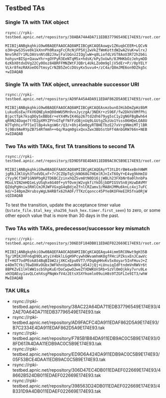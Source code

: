 ## Testbed TAs

### Single TA with TAK object

```
rsync://rpki-testbed.apnic.net/repository/38ABA74A4DA711EDB37796549E174E93/root.cer

MIIBIjANBgkqhkiG9w0BAQEFAAOCAQ8AMIIBCgKCAQEAuwgv1ZKuqbCEER+LQCvN
o3H+pwS3Sve0k1kXnnPh0RaxgFcCRcNjFP5Xj2wVkZfWmKottdW2wA2VuK+wlrxJ
NnvSRd7r1RLOAVsnNtdB2JXwjFalbGnz2IQglwW+q8LiofdLVGT8AoU3R72h2b6i
hohyu+BISp+QauwYhr+gOYPyR3EeNTqM5x+hdsK/kPy3xUwh/8JMHKbOzJehymDD
6zKbX0tdxDVg22Cy0Ooz84BRFFMNZWtFJQBrL4UkLZo0m9gljV5dEr+P//0pYELY
VLkr8fmzRAXoeOG7tmsyCrNZB5ZeCcDUsyKx5uvu4+/zC4a/Q8mJME6on9DZkg5c
+wIDAQAB
```

### Single TA with TAK object, unreachable successor URI

```
rsync://rpki-testbed.apnic.net/repository/AD9FA45A4DA911EDAF862D5A9E174E93/root.cer

MIIBIjANBgkqhkiG9w0BAQEFAAOCAQ8AMIIBCgKCAQEAsmzbunOJHibDmZpHz8bM
LukudGsEw/FkV6QNEykmQ08mWU5Mn9vxJyczgA/3NEKr+zS96F/fw2DkhVXMfPhi
BjpctTpk7ksqDOy5xBBbEr+eYX4MvIK46p267td2dh679yg5sC1y2gN6FBgBwh64
qR9N24Dage7tYD2pXMYZPYnGTqFfNfFzOBjnUq9LGUtgZkzUo1Ysss06HQeLOA8U
H7TqhhLvfP71eIlBp4vkgsW6r/Q3/+8hj4Sm0gyRTBHETbzE27xVrg9NmiMTjlBR
5j9Bs9AeRYpZB7S4Rfmmh++6q/Raqm0gsxQxxZwx3BbSstbFf4AnbGRW766n+NEB
xwIDAQAB
```

### Two TAs with TAKs, first TA transitions to second TA

```
rsync://rpki-testbed.apnic.net/repository/ED9D5F8E4DA911EDB9AC0C5B9E174E93/root.cer

MIIBIjANBgkqhkiG9w0BAQEFAAOCAQ8AMIIBCgKCAQEAyYT3tLDtrBW4xeBnhNWM
jgRkJJKlUyh3TodVDLxF+7r2CZOpTqSjkNO68G7HEmlRJnIxT6OyY+E4vg9kHmIU
cYyy9Cf3AP1GN9PbgR2TD6BCZzinxhQZSvm8tN0D16jjWBLh23FXbNr0a0lhnbPa
MGuLVIN2mHQ1eLyUSqhx6G40f+yVfOvmjW2vgkfiYkOSjbDPIGSVSn8jHzwDAVMY
QZdqPgHniw3RHlCmJRJWFVGxgG4qBdjeZfnlCRZamv3/MA8HJMMu6knLc4xj7uFC
kd/+I40pmZHrubsyWgLN4RBfx62hAOF/TTKzCqoncc45PYe8KOFHeEIR5fna0RjW
sQIDAQAB
```

To test the transition, update the acceptance timer value
(`$state_file.$tal_key_sha256_hash_hex.timer.first_seen`) to zero, or some other
epoch value that is more than 30 days in the past.

### Two TAs with TAKs, predecessor/successor key mismatch

```
rsync://rpki-testbed.apnic.net/repository/306D3F184DB011EDAEF022669E174E93/root.cer

MIIBIjANBgkqhkiG9w0BAQEFAAOCAQ8AMIIBCgKCAQEAqu44imm5RCONwt9gH35B
Tg/1M1KJXFn6qD9DLatyiV4bklLGgH9PcywhOWvamhmKOgfFHciPZksxEnJCawVc
Ef+HGT7odPEokAS4BqBIbW2zjXKCxEpu0VT7/FDqAgHHxKv5x8oyar5InFHuvJ+Z
e4OmTCYkiT6wDXKvOGbx3WFkhnVpdwn8Hkj454JjQj+LUnuiqIdFtndmVnRWVr6t
8BPKZvE1lHlWW1scbShpKuErDoCwpwO2weZfXDWKUn5Rb+SzVlOmOjkky7vru9Le
xH3QAEuy1avQLCehXsgPNqWxfV4z2EtsXSXYkomlo09uiH8s9TZGFLIe9IT3/whW
MwIDAQAB
```

### TAK URLs

 - rsync://rpki-testbed.apnic.net/repository/38AC22A64DA711EDB37796549E174E93/42AE70A64DA711EDB37796549E174E93.tak
 - rsync://rpki-testbed.apnic.net/repository/AD9FACFC4DA911EDAF862D5A9E174E93/B7C2334E4DA911EDAF862D5A9E174E93.tak
 - rsync://rpki-testbed.apnic.net/repository/F785B1B84DA911EDB9AC0C5B9E174E93/08FD617A4DAA11EDB9AC0C5B9E174E93.tak
 - rsync://rpki-testbed.apnic.net/repository/ED9D6A424DA911EDB9AC0C5B9E174E93/05F53BCE4DAA11EDB9AC0C5B9E174E93.tak
 - rsync://rpki-testbed.apnic.net/repository/306D47EC4DB011EDAEF022669E174E93/48662B524DB011EDAEF022669E174E93.tak
 - rsync://rpki-testbed.apnic.net/repository/398563D24DB011EDAEF022669E174E93/4B331D9A4DB011EDAEF022669E174E93.tak
